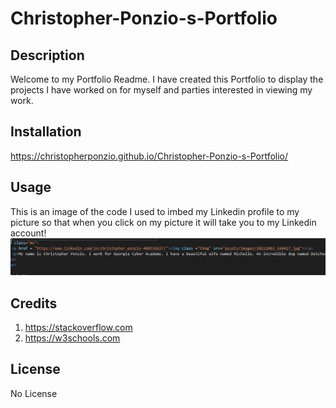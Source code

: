 # Christopher-Ponzio-s-Portfolio

## Description
Welcome to my Portfolio Readme. I have created this Portfolio to display the projects I have worked on for myself and parties interested in viewing my work. 

## Installation
https://christopherponzio.github.io/Christopher-Ponzio-s-Portfolio/

## Usage
This is an image of the code I used to imbed my Linkedin profile to my picture so that when you click on my picture it will take you to my Linkedin account!
![Linkedin Code embedded into image](./assets/Images/LinkedInLinkIMG.png)

## Credits
1. https://stackoverflow.com
2. https://w3schools.com

## License
No License